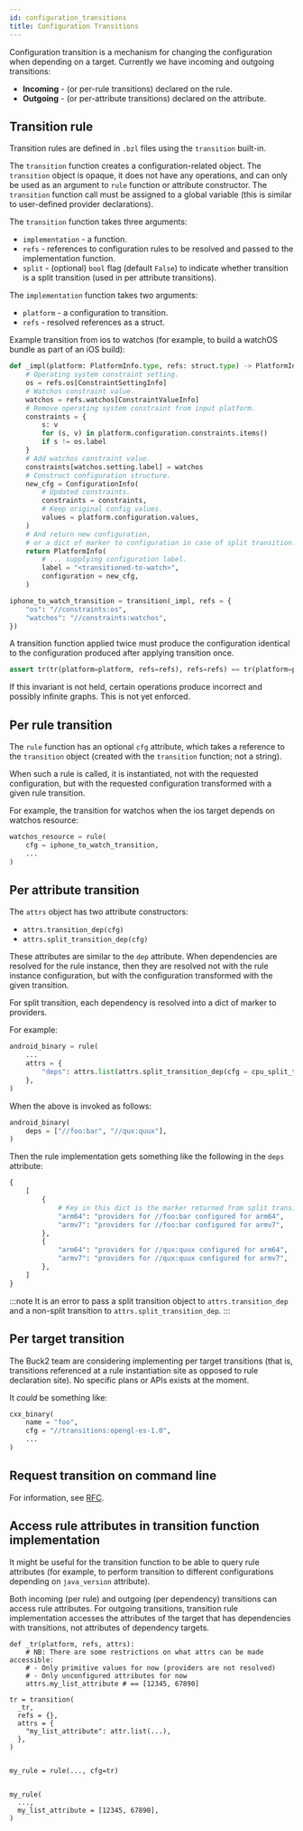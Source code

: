 ```yaml
---
id: configuration_transitions
title: Configuration Transitions
---
```


Configuration transition is a mechanism for changing the configuration when depending on a target. Currently we have incoming and outgoing transitions:

* **Incoming** - (or per-rule transitions) declared on the rule.
* **Outgoing** - (or per-attribute transitions) declared on the attribute.

## Transition rule

Transition rules are defined in `.bzl` files using the `transition` built-in.

The `transition` function creates a configuration-related object.
The `transition` object is opaque, it does not have any operations, and can only be used as an argument to `rule` function or attribute constructor.
The `transition` function call must be assigned to a global variable (this is similar to user-defined provider declarations).

The `transition` function takes three arguments:

* `implementation` - a function.
* `refs` - references to configuration rules to be resolved and passed to the implementation function.
* `split` - (optional) `bool` flag (default `False`) to indicate whether transition is a split transition (used in per attribute transitions).

The `implementation` function takes two arguments:

* `platform` - a configuration to transition.
* `refs` - resolved references as a struct.

Example transition from ios to watchos (for example, to build a watchOS bundle as part of an iOS build):

```python
def _impl(platform: PlatformInfo.type, refs: struct.type) -> PlatformInfo.type:
    # Operating system constraint setting.
    os = refs.os[ConstraintSettingInfo]
    # Watchos constraint value.
    watchos = refs.watchos[ConstraintValueInfo]
    # Remove operating system constraint from input platform.
    constraints = {
        s: v
        for (s, v) in platform.configuration.constraints.items()
        if s != os.label
    }
    # Add watchos constraint value.
    constraints[watchos.setting.label] = watchos
    # Construct configuration structure.
    new_cfg = ConfigurationInfo(
        # Updated constraints.
        constraints = constraints,
        # Keep original config values.
        values = platform.configuration.values,
    )
    # And return new configuration,
    # or a dict of marker to configuration in case of split transition.
    return PlatformInfo(
        # ... supplying configuration label.
        label = "<transitioned-to-watch>",
        configuration = new_cfg,
    )

iphone_to_watch_transition = transition(_impl, refs = {
    "os": "//constraints:os",
    "watchos": "//constraints:watchos",
})
```

A transition function applied twice must produce the configuration identical to the configuration produced after applying transition once.

```python
assert tr(tr(platform=platform, refs=refs), refs=refs) == tr(platform=platform, refs=refs)
```

If this invariant is not held, certain operations produce incorrect and possibly infinite graphs. This is not yet enforced.

## Per rule transition

The `rule` function has an optional `cfg` attribute, which takes a reference to the `transition` object (created with the `transition` function; not a string).

When such a rule is called, it is instantiated, not with the requested configuration, but with the requested configuration transformed with a given rule transition.

For example, the transition for watchos when the ios target depends on watchos resource:

```python
watchos_resource = rule(
    cfg = iphone_to_watch_transition,
    ...
)
```

## Per attribute transition

The `attrs` object has two attribute constructors:

* `attrs.transition_dep(cfg)`
* `attrs.split_transition_dep(cfg)`

These attributes are similar to the `dep` attribute. When dependencies are resolved for the rule instance, then they are resolved not with the rule instance configuration,
but with the configuration transformed with the given transition.

For split transition, each dependency is resolved into a dict of marker to providers.

For example:

```python
android_binary = rule(
    ...
    attrs = {
        "deps": attrs.list(attrs.split_transition_dep(cfg = cpu_split_transition), default = []),
    },
)
```

When the above is invoked as follows:

```python
android_binary(
    deps = ["//foo:bar", "//qux:quux"],
)
```

Then the rule implementation gets something like the following in the `deps` attribute:

```python
{
    [
        {
            # Key in this dict is the marker returned from split transition impl function.
            "arm64": "providers for //foo:bar configured for arm64",
            "armv7": "providers for //foo:bar configured for armv7",
        },
        {
            "arm64": "providers for //qux:quux configured for arm64",
            "armv7": "providers for //qux:quux configured for armv7",
        },
    ]
}
```

:::note
It is an error to pass a split transition object to `attrs.transition_dep` and a non-split transition to `attrs.split_transition_dep`.
:::

## Per target transition

The Buck2 team are considering implementing per target transitions (that is, transitions referenced at a rule instantiation site as opposed to rule declaration site).
No specific plans or APIs exists at the moment.

It *could* be something like:

```python
cxx_binary(
    name = "foo",
    cfg = "//transitions:opengl-es-1.0",
    ...
)
```

## Request transition on command line

For information, see [RFC](https://www.internalfb.com/diff/D35136639).

## Access rule attributes in transition function implementation

It might be useful for the transition function to be able to query rule attributes (for example, to perform transition to different configurations depending on `java_version` attribute).

Both incoming (per rule) and outgoing (per dependency) transitions can access rule attributes. For outgoing transitions, transition rule implementation accesses the attributes of the target that has dependencies with transitions, not attributes of dependency targets.

```
def _tr(platform, refs, attrs):
    # NB: There are some restrictions on what attrs can be made accessible:
    # - Only primitive values for now (providers are not resolved)
    # - Only unconfigured attributes for now
    attrs.my_list_attribute # == [12345, 67890]

tr = transition(
  _tr,
  refs = {},
  attrs = {
    "my_list_attribute": attr.list(...),
  },
)


my_rule = rule(..., cfg=tr)


my_rule(
  ...,
  my_list_attribute = [12345, 67890],
)
```
